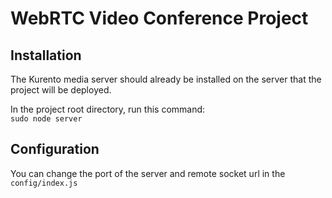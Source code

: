 # WebRTC Video Conference Project

## Installation	

The Kurento media server should already be installed on the server that the project will be deployed.

In the project root directory, run this command:  
`sudo node server`

## Configuration

You can change the port of the server and remote socket url in the `config/index.js`
